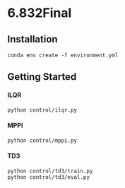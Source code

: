 # 6.832Final

## Installation

```
conda env create -f environment.yml
```

## Getting Started

#### ILQR

```
python control/ilqr.py
```

#### MPPI

```
python control/mppi.py
```

#### TD3

```
python control/td3/train.py
python control/td3/eval.py
```

